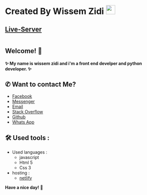 # Created By Wissem Zidi <img src="https://github.com/Wissem-Zidi/styled-card/blob/main/wissem-logo.jpg" alt="" height="30">


## [Live-Server](https://todo-wissem.netlify.app)
<img src="" alt="">


##  Welcome!  👋


#### ✨ My name is wissem zidi and i'm a front end develper and python developer. ✨


## ✆ Want to contact Me? 
- [Facebook](https://www.facebook.com/wissem.zidi.ofc/)
- [Messenger](https://msng.link/o/?wissem.zidi.ofc=fm)
- [Email](https://mail.google.com/mail/u/0/?fs=1&tf=cm&source=mailto&to=wissem.zidi.ofc@gmail.com)
- [Stack Overflow](https://stackoverflow.com/users/19135958/wissem)
- [Github](https://github.com/Wissem-Zidi/)
- [Whats App](https://wa.me/25561960?text=)


## 🛠️ Used tools :
- Used languages :
  - javascript
  - Html 5
  - Css 3
- hosting :
  - [netlify](https://app.netlify.com/)


**Have a nice day!** 🚀
